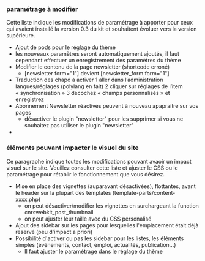  ### paramétrage à modifier
Cette liste indique les modifications de paramétrage à apporter pour ceux qui avaient installé la version 0.3 du kit et souhaitent évoluer vers la version supérieure. 

 * Ajout de pods pour le réglage du thème
  *  les nouveaux paramètres seront automatiquement ajoutés, il faut cependant effectuer un enregistrement des paramètres du thème
 * Modifier le contenu de la page newsletter (shortcode erroné)
   * [newsletter form="1"]  devient [newsletter_form form="1"] 
 * Traduction des chapô à activer
   1 aller dans l’administration langues/réglages (polylang en fait)
   2 cliquer sur réglages de l’item « synchronisation »
   3 décochez « champs personnalisés » et enregistrez
 * Abonnement Newsletter réactivés peuvent à nouveau apapraitre sur vos pages
   * désactiver le plugin "newsletter" pour les supprimer si vous ne souhaitez pas utiliser le plugin "newsletter"
 * 
 
 ### éléments pouvant impacter le visuel du site
 Ce paragraphe indique toutes les modifications pouvant avaoir un impact visuel sur le site. Veuillez consulter cette liste et ajuster le CSS ou le paramétrage pour rétablir le fonctionnement que vous désirez. 
 
 * Mise en place des vignettes (auparavant désactivées), flottantes, avant le header sur la plupart des templates (template-parts/content-xxxx.php)
   * on peut désactiver/modifier les vignettes en surchargeant la function cnrswebkit_post_thumbnail
   * on peut ajuster leur taille avec du CSS personalisé
  * Ajout des sidebar sur les pages pour lesquelles l'emplacement était déjà reservé (peu d'impact a priori) 
  * Possibilité d'activer ou pas les sidebar pour les listes, les éléments simples (événements, contact, emploi, actualités, publication...)
    * Il faut ajuster le paramétrage dans le réglage du thème  
    
    